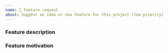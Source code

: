 ```yaml
---
name: 💫 Feature request
about: Suggest an idea or new feature for this project (low priority)
---
```


<!-- Please search existing issues to avoid creating duplicates, remember before the title text add tag: [Feature request] -->

### Feature description

<!-- Describe below this line the feature you'd like -->

### Feature motivation

<!-- Why do you want this? Write motivation below this line -->

<!--
PAID SUPPORT :
If you need paid support with hight priority donate correct tier on:
- https://github.com/sponsors/ptkdev
- https://www.patreon.com/ptkdev

Please send me an email (support@ptkdev.io) before donation, i try provide correct price quotation for your bug or new feature.
-->
